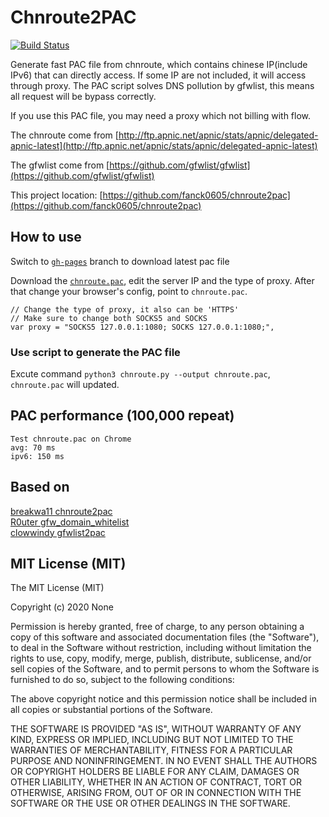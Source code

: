 # Chnroute2PAC

[![Build Status](https://travis-ci.org/fanck0605/chnroute2pac.svg?branch=master)](https://travis-ci.org/fanck0605/chnroute2pac)

Generate fast PAC file from chnroute, which contains chinese IP(include IPv6)
that can directly access. If some IP are not included, it will access through
proxy. The PAC script solves DNS pollution by gfwlist, this means all request
will be bypass correctly.

If you use this PAC file, you may need a proxy which not billing with flow.

The chnroute come from [http://ftp.apnic.net/apnic/stats/apnic/delegated-apnic-latest](http://ftp.apnic.net/apnic/stats/apnic/delegated-apnic-latest)

The gfwlist come from [https://github.com/gfwlist/gfwlist](https://github.com/gfwlist/gfwlist)

This project location: [https://github.com/fanck0605/chnroute2pac](https://github.com/fanck0605/chnroute2pac)

## How to use

Switch to [`gh-pages`](https://github.com/fanck0605/chnroute2pac/tree/gh-pages)
branch to download latest pac file

Download the [`chnroute.pac`](https://raw.githubusercontent.com/fanck0605/chnroute2pac/gh-pages/chnroute.pac),
edit the server IP and the type of proxy. After that change your browser's config,
point to `chnroute.pac`.

    // Change the type of proxy, it also can be 'HTTPS'
    // Make sure to change both SOCKS5 and SOCKS
    var proxy = "SOCKS5 127.0.0.1:1080; SOCKS 127.0.0.1:1080;",

### Use script to generate the PAC file

Excute command `python3 chnroute.py --output chnroute.pac`, `chnroute.pac` will
updated.

## PAC performance (100,000 repeat)

    Test chnroute.pac on Chrome
    avg: 70 ms
    ipv6: 150 ms

## Based on

[breakwa11 chnroute2pac](https://github.com/breakwa11/chnroute2pac)  
[R0uter gfw_domain_whitelist](https://github.com/R0uter/gfw_domain_whitelist)  
[clowwindy gfwlist2pac](https://github.com/clowwindy/gfwlist2pac)

## MIT License (MIT)

The MIT License (MIT)

Copyright (c) 2020 None

Permission is hereby granted, free of charge, to any person obtaining a copy
of this software and associated documentation files (the "Software"), to deal
in the Software without restriction, including without limitation the rights
to use, copy, modify, merge, publish, distribute, sublicense, and/or sell
copies of the Software, and to permit persons to whom the Software is
furnished to do so, subject to the following conditions:

The above copyright notice and this permission notice shall be included in all
copies or substantial portions of the Software.

THE SOFTWARE IS PROVIDED "AS IS", WITHOUT WARRANTY OF ANY KIND, EXPRESS OR
IMPLIED, INCLUDING BUT NOT LIMITED TO THE WARRANTIES OF MERCHANTABILITY,
FITNESS FOR A PARTICULAR PURPOSE AND NONINFRINGEMENT. IN NO EVENT SHALL THE
AUTHORS OR COPYRIGHT HOLDERS BE LIABLE FOR ANY CLAIM, DAMAGES OR OTHER
LIABILITY, WHETHER IN AN ACTION OF CONTRACT, TORT OR OTHERWISE, ARISING FROM,
OUT OF OR IN CONNECTION WITH THE SOFTWARE OR THE USE OR OTHER DEALINGS IN THE
SOFTWARE.

